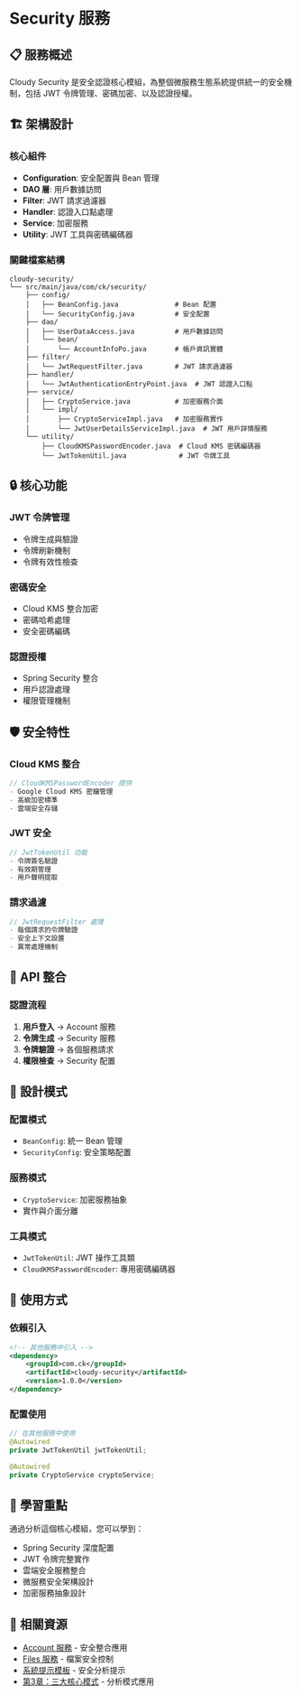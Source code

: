 # Security 服務

## 📋 服務概述

Cloudy Security 是安全認證核心模組，為整個微服務生態系統提供統一的安全機制，包括 JWT 令牌管理、密碼加密、以及認證授權。

## 🏗️ 架構設計

### 核心組件
- **Configuration**: 安全配置與 Bean 管理
- **DAO 層**: 用戶數據訪問
- **Filter**: JWT 請求過濾器
- **Handler**: 認證入口點處理
- **Service**: 加密服務
- **Utility**: JWT 工具與密碼編碼器

### 關鍵檔案結構
```
cloudy-security/
└── src/main/java/com/ck/security/
    ├── config/
    │   ├── BeanConfig.java              # Bean 配置
    │   └── SecurityConfig.java          # 安全配置
    ├── dao/
    │   ├── UserDataAccess.java          # 用戶數據訪問
    │   └── bean/
    │       └── AccountInfoPo.java       # 帳戶資訊實體
    ├── filter/
    │   └── JwtRequestFilter.java        # JWT 請求過濾器
    ├── handler/
    │   └── JwtAuthenticationEntryPoint.java  # JWT 認證入口點
    ├── service/
    │   ├── CryptoService.java           # 加密服務介面
    │   └── impl/
    │       ├── CryptoServiceImpl.java   # 加密服務實作
    │       └── JwtUserDetailsServiceImpl.java  # JWT 用戶詳情服務
    └── utility/
        ├── CloudKMSPasswordEncoder.java  # Cloud KMS 密碼編碼器
        └── JwtTokenUtil.java             # JWT 令牌工具
```

## 🔒 核心功能

### JWT 令牌管理
- 令牌生成與驗證
- 令牌刷新機制
- 令牌有效性檢查

### 密碼安全
- Cloud KMS 整合加密
- 密碼哈希處理
- 安全密碼編碼

### 認證授權
- Spring Security 整合
- 用戶認證處理
- 權限管理機制

## 🛡️ 安全特性

### Cloud KMS 整合
```java
// CloudKMSPasswordEncoder 提供
- Google Cloud KMS 密鑰管理
- 高級加密標準
- 雲端安全存儲
```

### JWT 安全
```java
// JwtTokenUtil 功能
- 令牌簽名驗證
- 有效期管理
- 用戶聲明提取
```

### 請求過濾
```java
// JwtRequestFilter 處理
- 每個請求的令牌驗證
- 安全上下文設置
- 異常處理機制
```

## 📡 API 整合

### 認證流程
1. **用戶登入** → Account 服務
2. **令牌生成** → Security 服務
3. **令牌驗證** → 各個服務請求
4. **權限檢查** → Security 配置

## 🎯 設計模式

### 配置模式
- `BeanConfig`: 統一 Bean 管理
- `SecurityConfig`: 安全策略配置

### 服務模式
- `CryptoService`: 加密服務抽象
- 實作與介面分離

### 工具模式
- `JwtTokenUtil`: JWT 操作工具類
- `CloudKMSPasswordEncoder`: 專用密碼編碼器

## 🚀 使用方式

### 依賴引入
```xml
<!-- 其他服務中引入 -->
<dependency>
    <groupId>com.ck</groupId>
    <artifactId>cloudy-security</artifactId>
    <version>1.0.0</version>
</dependency>
```

### 配置使用
```java
// 在其他服務中使用
@Autowired
private JwtTokenUtil jwtTokenUtil;

@Autowired
private CryptoService cryptoService;
```

## 🎯 學習重點

通過分析這個核心模組，您可以學到：
- Spring Security 深度配置
- JWT 令牌完整實作
- 雲端安全服務整合
- 微服務安全架構設計
- 加密服務抽象設計

## 🔗 相關資源

- [Account 服務](./cloudy-account) - 安全整合應用
- [Files 服務](./cloudy-files) - 檔案安全控制
- [系統提示模板](./prompts) - 安全分析提示
- [第3章：三大核心模式](/chapters/03-core-modes) - 分析模式應用